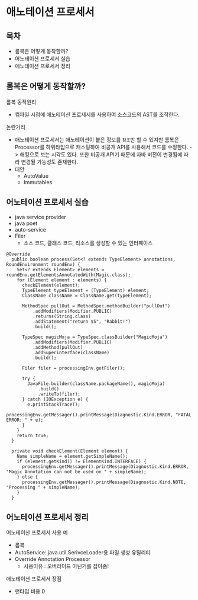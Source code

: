 # 애노테이션 프로세서

## 목차
- 롬복은 어떻게 동작할까?
- 어노테이션 프로세서 실습
- 애노테이션 프로세서 정리

## 롬복은 어떻게 동작할까?
롬복 동작원리
- 컴파일 시점에 애노테이션 프로세서를 사용하여 소스코드의 AST를 조작한다.

논란거리
- 애노테이션 프로세서는 애노테이션이 붙은 정보를 `참조`만 할 수 있지만 롬복은 Processor를 하위타입으로 캐스팅하여 비공개 API를 사용해서 코드를 수정한다. -> 해킹으로 보는 시각도 있다. 또한 비공개 API기 때문에 자바 버전이 변경됨에 따라 변경될 가능성도 존재한다.
- 대안
    - AutoValue
    - Immutables

## 어노테이션 프로세서 실습
- java service provider
- java poet
- auto-service
- Filer
    - 소스 코드, 클래스 코드, 리소스를 생성할 수 있는 인터페이스
```
@Override
  public boolean process(Set<? extends TypeElement> annotations, RoundEnvironment roundEnv) {
    Set<? extends Element> elements = roundEnv.getElementsAnnotatedWith(Magic.class);
    for (Element element : elements) {
      checkElement(element);
      TypeElement typeElement = (TypeElement) element;
      ClassName className = ClassName.get(typeElement);

      MethodSpec pullOut = MethodSpec.methodBuilder("pullOut")
          .addModifiers(Modifier.PUBLIC)
          .returns(String.class)
          .addStatement("return $S", "Rabbit!")
          .build();

      TypeSpec magicMoja = TypeSpec.classBuilder("MagicMoja")
          .addModifiers(Modifier.PUBLIC)
          .addMethod(pullOut)
          .addSuperinterface(className)
          .build();

      Filer filer = processingEnv.getFiler();

      try {
        JavaFile.builder(className.packageName(), magicMoja)
            .build()
            .writeTo(filer);
      } catch (IOException e) {
        e.printStackTrace();
        processingEnv.getMessager().printMessage(Diagnostic.Kind.ERROR, "FATAL ERROR: " + e);
      }
    }
    return true;
  }

  private void checkElement(Element element) {
    Name simpleName = element.getSimpleName();
    if (element.getKind() != ElementKind.INTERFACE) {
      processingEnv.getMessager().printMessage(Diagnostic.Kind.ERROR, "Magic Annotation can not be used on " + simpleName);
    } else {
      processingEnv.getMessager().printMessage(Diagnostic.Kind.NOTE, "Processing " + simpleName);
    }
  }
```

## 어노테이션 프로세서 정리
어노테이션 프로세서 사용 예
- 롬복
- AutoService: java.util.SerivceLoader용 파일 생성 유틸리티
- Override Annotation Processor
    - 사용이유 : 오버라이드 아닌거를 잡아줌!

애노테이션 프로세서 장점
- 런타임 비용 0
